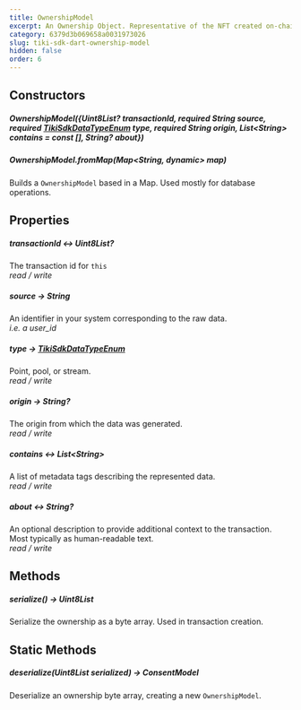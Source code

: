 ```yaml
---
title: OwnershipModel
excerpt: An Ownership Object. Representative of the NFT created on-chain.
category: 6379d3b069658a0031973026
slug: tiki-sdk-dart-ownership-model
hidden: false
order: 6
---
```


## Constructors

##### OwnershipModel({Uint8List? transactionId, required String source, required [TikiSdkDataTypeEnum](tiki-sdk-dart-tiki-sdk-data-type-enum) type, required String origin, List&lt;String> contains = const [], String? about})

##### OwnershipModel.fromMap(Map&lt;String, dynamic> map)  
Builds a `OwnershipModel` based in a Map. Used mostly for database operations.

## Properties

##### transactionId &#8596; Uint8List?
The transaction id for `this`  
_read / write_

##### source &#8594; String
An identifier in your system corresponding to the raw data.  
_i.e. a user_id_

##### type &#8594; [TikiSdkDataTypeEnum](tiki-sdk-dart-tiki-sdk-data-type-enum)
Point, pool, or stream.  
_read / write_

##### origin &#8594; String?
The origin from which the data was generated.  
_read / write_

##### contains &#8596; List&lt;String>
A list of metadata tags describing the represented data.  
_read / write_

##### about &#8596; String?
An optional description to provide additional context to the transaction. Most typically as human-readable text.  
_read / write_

## Methods

##### serialize() &#8594; Uint8List
Serialize the ownership as a byte array. Used in transaction creation.

## Static Methods

##### deserialize(Uint8List serialized) &#8594; ConsentModel
Deserialize an ownership byte array, creating a new `OwnershipModel`.